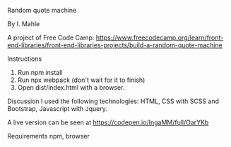 Random quote machine

By I. Mahle

A project of Free Code Camp: https://www.freecodecamp.org/learn/front-end-libraries/front-end-libraries-projects/build-a-random-quote-machine

Instructions

1. Run npm install
2. Run npx webpack (don't wait for it to finish)
3. Open dist/index.html with a browser.

Discussion
I used the following technologies: HTML, CSS with SCSS and Bootstrap, Javascript with Jquery.

A live version can be seen at https://codepen.io/IngaMM/full/OarYKb

Requirements
npm, browser
